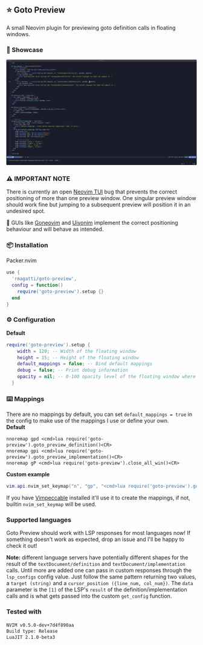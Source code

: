 ## ⭐ Goto Preview
A small Neovim plugin for previewing goto definition calls in floating windows.

### 🚀 Showcase
<img src="https://github.com/rmagatti/readme-assets/blob/main/goto-preview-zoomed.gif" />

### ⚠️ IMPORTANT NOTE
There is currently an open [Neovim TUI](https://github.com/neovim/neovim/issues/14735) bug that prevents the correct positioning of more than one preview window.
One singular preview window should work fine but jumping to a subsequent preview will position it in an undesired spot.

🎉 GUIs like [Goneovim](https://github.com/akiyosi/goneovim) and [Uivonim](https://github.com/smolck/uivonim) implement the correct positioning behaviour and will behave as intended.


### 📦 Installation
Packer.nvim
```lua
use {
  'rmagatti/goto-preview',
  config = function()
    require('goto-preview').setup {}
  end
}
```

### ⚙️ Configuration

**Default**
```lua
require('goto-preview').setup {
    width = 120; -- Width of the floating window
    height = 15; -- Height of the floating window
    default_mappings = false; -- Bind default mappings
    debug = false; -- Print debug information
    opacity = nil; -- 0-100 opacity level of the floating window where 100 is fully transparent.
  }
```

### ⌨️ Mappings
There are no mappings by default, you can set `default_mappings = true` in the config to make use of the mappings I use or define your own.  
**Default**
```viml
nnoremap gpd <cmd>lua require('goto-preview').goto_preview_definition()<CR>
nnoremap gpi <cmd>lua require('goto-preview').goto_preview_implementation()<CR>
nnoremap gP <cmd>lua require('goto-preview').close_all_win()<CR>
```

**Custom example**
```lua
vim.api.nvim_set_keymap("n", "gp", "<cmd>lua require('goto-preview').goto_preview_definition()<CR>", {noremap=true})
```

If you have [Vimpeccable](https://github.com/svermeulen/vimpeccable) installed it'll use it to create the mappings, if not, builtin `nvim_set_keymap` will be used.

### Supported languages
Goto Preview should work with LSP responses for most languages now! If something doesn't work as expected, drop an issue and I'll be happy to check it out!

**Note:** different language servers have potentially different shapes for the result of the `textDocument/definition` and `textDocument/implementation` calls.
Until more are added one can pass in custom responses through the `lsp_configs` config value. Just follow the same pattern returning two values, a `target (string)` and a `cursor_position ({line_num, col_num})`. The `data` parameter is the `[1]` of the LSP's `result` of the definition/implementation calls and is what gets passed into the custom `get_config` function.


### Tested with
```
NVIM v0.5.0-dev+7d4f890aa  
Build type: Release  
LuaJIT 2.1.0-beta3  
```
